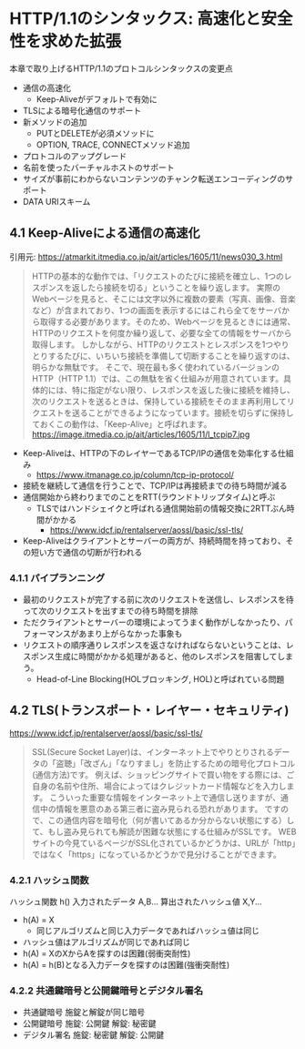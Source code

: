 # HTTP/1.1のシンタックス: 高速化と安全性を求めた拡張

本章で取り上げるHTTP/1.1のプロトコルシンタックスの変更点
- 通信の高速化
  - Keep-Aliveがデフォルトで有効に
- TLSによる暗号化通信のサポート
- 新メソッドの追加
  - PUTとDELETEが必須メソッドに
  - OPTION, TRACE, CONNECTメソッド追加
- プロトコルのアップグレード
- 名前を使ったバーチャルホストのサポート
- サイズが事前にわからないコンテンツのチャンク転送エンコーディングのサポート
- DATA URIスキーム

## 4.1 Keep-Aliveによる通信の高速化

引用元: https://atmarkit.itmedia.co.jp/ait/articles/1605/11/news030_3.html
> HTTPの基本的な動作では、「リクエストのたびに接続を確立し、1つのレスポンスを返したら接続を切る」ということを繰り返します。
実際のWebページを見ると、そこには文字以外に複数の要素（写真、画像、音楽など）が含まれており、1つの画面を表示するにはこれら全てをサーバから取得する必要があります。そのため、Webページを見るときには通常、HTTPのリクエストを何度か繰り返して、必要な全ての情報をサーバから取得します。
しかしながら、HTTPのリクエストとレスポンスを1つやりとりするたびに、いちいち接続を準備して切断することを繰り返すのは、明らかな無駄です。
そこで、現在最も多く使われているバージョンのHTTP（HTTP 1.1）では、この無駄を省く仕組みが用意されています。具体的には、特に指定がない限り、レスポンスを返した後に接続を維持し、次のリクエストを送るときは、保持している接続をそのまま再利用してリクエストを送ることができるようになっています。接続を切らずに保持しておくこの動作は、「Keep-Alive」と呼ばれます。
https://image.itmedia.co.jp/ait/articles/1605/11/l_tcpip7.jpg

- Keep-Aliveは、HTTPの下のレイヤーであるTCP/IPの通信を効率化する仕組み
  - https://www.itmanage.co.jp/column/tcp-ip-protocol/
- 接続を継続して通信を行うことで、TCP/IPは再接続までの待ち時間が減る
- 通信開始から終わりまでのことをRTT(ラウンドトリップタイム)と呼ぶ
  - TLSではハンドシェイクと呼ばれる通信開始前の情報交換に2RTTぶん時間がかかる
    - https://www.idcf.jp/rentalserver/aossl/basic/ssl-tls/
- Keep-Aliveはクライアントとサーバーの両方が、持続時間を持っており、その短い方で通信の切断が行われる

### 4.1.1 パイプランニング

- 最初のリクエストが完了する前に次のリクエストを送信し、レスポンスを待って次のリクエストを出すまでの待ち時間を排除
- ただクライアントとサーバーの環境によってうまく動作がしなかったり、パフォーマンスがあまり上がらなかった事象も
- リクエストの順序通りレスポンスを返さなければならないということは、レスポンス生成に時間がかかる処理があると、他のレスポンスを阻害してしまう。
  - Head-of-Line Blocking(HOLブロッキング, HOL)と呼ばれている問題

## 4.2 TLS(トランスポート・レイヤー・セキュリティ)

https://www.idcf.jp/rentalserver/aossl/basic/ssl-tls/
> SSL(Secure Socket Layer)は、インターネット上でやりとりされるデータの「盗聴」「改ざん」「なりすまし」を防止するための暗号化プロトコル(通信方法)です。
例えば、ショッピングサイトで買い物をする際には、ご自身の名前や住所、場合によってはクレジットカード情報などを入力します。
こういった重要な情報をインターネット上で通信し送りますが、通信中の情報を悪意のある第三者に盗み見られる恐れがあります。
ですので、この通信内容を暗号化（何が書いてあるか分からない状態にする）して、もし盗み見られても解読が困難な状態にする仕組みがSSLです。
WEBサイトの今見ているページがSSL化されているかどうかは、URLが「http」ではなく「https」になっているかどうかで見分けることができます。

### 4.2.1 ハッシュ関数

ハッシュ関数 h()
入力されたデータ A,B...
算出されたハッシュ値 X,Y...

- h(A) = X
  - 同じアルゴリズムと同じ入力データであればハッシュ値は同じ
- ハッシュ値はアルゴリズムが同じであれば同じ
- h(A) = XのXからAを探すのは困難(弱衝突耐性)
- h(A) = h(B)となる入力データを探すのは困難(強衝突耐性)

### 4.2.2 共通鍵暗号と公開鍵暗号とデジタル署名

- 共通鍵暗号
施錠と解錠が同じ暗号
- 公開鍵暗号
施錠: 公開鍵
解錠: 秘密鍵
- デジタル署名
施錠: 秘密鍵
解錠: 公開鍵
